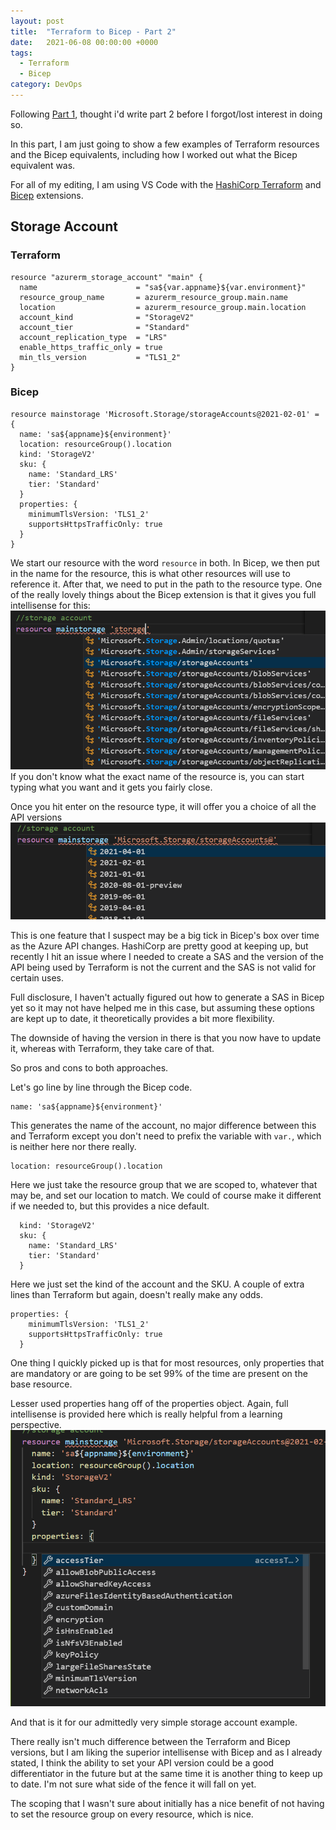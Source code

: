 ```yaml
---
layout: post
title:  "Terraform to Bicep - Part 2"
date:   2021-06-08 00:00:00 +0000
tags:
  - Terraform
  - Bicep
category: DevOps
---
```


Following [Part 1](\posts\2021-06-02-terraform-to-bicep-part-1), thought i'd write part 2 before I forgot/lost interest in doing so.

In this part, I am just going to show a few examples of Terraform resources and the Bicep equivalents, including how I worked out what the Bicep equivalent was.

For all of my editing, I am using VS Code with the [HashiCorp Terraform](https://marketplace.visualstudio.com/items?itemName=HashiCorp.terraform) and [Bicep](https://marketplace.visualstudio.com/items?itemName=ms-azuretools.vscode-bicep) extensions.


## Storage Account

### Terraform
```
resource "azurerm_storage_account" "main" {
  name                      = "sa${var.appname}${var.environment}"
  resource_group_name       = azurerm_resource_group.main.name
  location                  = azurerm_resource_group.main.location
  account_kind              = "StorageV2"
  account_tier              = "Standard"
  account_replication_type  = "LRS"
  enable_https_traffic_only = true
  min_tls_version           = "TLS1_2"
}
```

### Bicep
```
resource mainstorage 'Microsoft.Storage/storageAccounts@2021-02-01' = {
  name: 'sa${appname}${environment}'
  location: resourceGroup().location
  kind: 'StorageV2'
  sku: {
    name: 'Standard_LRS'
    tier: 'Standard'
  }
  properties: {
    minimumTlsVersion: 'TLS1_2'
    supportsHttpsTrafficOnly: true
  }
}
```

We start our resource with the word `resource` in both. In Bicep, we then put in the name for the resource, this is what other resources will use to reference it. After that, we need to put in the path to the resource type.
One of the really lovely things about the Bicep extension is that it gives you full intellisense for this:
![Bicep resource intellisense](..\\assets\img\bicep2-resource-intellisense.png)
If you don't know what the exact name of the resource is, you can start typing what you want and it gets you fairly close.

Once you hit enter on the resource type, it will offer you a choice of all the API versions
![Bicep resource intellisense versions](..\\assets\img\bicep2-resource-intellisense-versions.png)

This is one feature that I suspect may be a big tick in Bicep's box over time as the Azure API changes. HashiCorp are pretty good at keeping up, but recently I hit an issue where I needed to create a SAS and the version of the API being used by Terraform is not the current and the SAS is not valid for certain uses.

Full disclosure, I haven't actually figured out how to generate a SAS in Bicep yet so it may not have helped me in this case, but assuming these options are kept up to date, it theoretically provides a bit more flexibility.

The downside of having the version in there is that you now have to update it, whereas with Terraform, they take care of that.

So pros and cons to both approaches.

Let's go line by line through the Bicep code.

```
name: 'sa${appname}${environment}'
```
This generates the name of the account, no major difference between this and Terraform except you don't need to prefix the variable with `var.`, which is neither here nor there really.

```
location: resourceGroup().location
```
Here we just take the resource group that we are scoped to, whatever that may be, and set our location to match. We could of course make it different if we needed to, but this provides a nice default.

```
  kind: 'StorageV2'
  sku: {
    name: 'Standard_LRS'
    tier: 'Standard'
  }
```
Here we just set the kind of the account and the SKU. A couple of extra lines than Terraform but again, doesn't really make any odds.

```
properties: {
    minimumTlsVersion: 'TLS1_2'
    supportsHttpsTrafficOnly: true
  }
```
One thing I quickly picked up is that for most resources, only properties that are mandatory or are going to be set 99% of the time are present on the base resource.

Lesser used properties hang off of the properties object. Again, full intellisense is provided here which is really helpful from a learning perspective.
![Bicep resource intellisense properties](..\\assets\img\bicep2-resource-intellisense-properties.png)

And that is it for our admittedly very simple storage account example.

There really isn't much difference between the Terraform and Bicep versions, but I am liking the superior intellisense with Bicep and as I already stated, I think the ability to set your API version could be a good differentiator in the future but at the same time it is another thing to keep up to date. I'm not sure what side of the fence it will fall on yet.

The scoping that I wasn't sure about initially has a nice benefit of not having to set the resource group on every resource, which is nice.